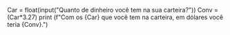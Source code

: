 Car = float(input("Quanto de dinheiro você tem na sua carteira?"))
Conv = (Car*3.27)
print (f"Com os {Car} que você tem na carteira, em dólares você teria {Conv}.")
